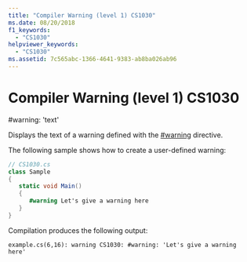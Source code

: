 ```yaml
---
title: "Compiler Warning (level 1) CS1030"
ms.date: 08/20/2018
f1_keywords: 
  - "CS1030"
helpviewer_keywords: 
  - "CS1030"
ms.assetid: 7c565abc-1366-4641-9383-ab8ba026ab96
---
```

# Compiler Warning (level 1) CS1030
\#warning: 'text'  
  
 Displays the text of a warning defined with the [#warning](../language-reference/preprocessor-directives/preprocessor-warning.md) directive.  
  
 The following sample shows how to create a user-defined warning:  
  
```csharp  
// CS1030.cs  
class Sample  
{  
   static void Main()  
   {  
      #warning Let's give a warning here
   }  
}  
```

Compilation produces the following output:

```output
example.cs(6,16): warning CS1030: #warning: 'Let's give a warning here'
```
